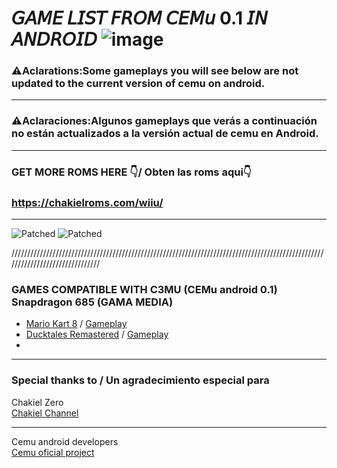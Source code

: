 # 𝘎𝘈𝘔𝘌 𝘓𝘐𝘚𝘛 𝘍𝘙𝘖𝘔 𝘊𝘌𝘔𝘶 0.1 𝘐𝘕 𝘈𝘕𝘋𝘙𝘖𝘐𝘋 ![image](https://github.com/user-attachments/assets/7e311d70-44ee-4fa4-bc51-ad0414f4aff1)


### ⚠Aclarations:Some gameplays you will see below are not updated to the current version of cemu on android.
---
### ⚠Aclaraciones:Algunos gameplays que verás a continuación no están actualizados a la versión actual de cemu en Android.

---
### GET MORE ROMS HERE 👇/ Obten las roms aqui👇
### https://chakielroms.com/wiiu/ 
---
![Patched](https://img.shields.io/badge/GAMELIST-for%20kuppersito-blueviolet) ![Patched](https://img.shields.io/badge/ChakielRoms-for%20kuppersito-greenviolet) 

///////////////////////////////////////////////////////////////////////////////////////////////////////////////////////////////
### GAMES COMPATIBLE WITH C3MU (CEMu android 0.1) Snapdragon 685 (GAMA MEDIA)
- [Mario Kart 8](https://chakielroms.com/wiiu/)
/ [Gameplay](https://www.youtube.com/watch?v=k5P_-4B1ESU)
- [Ducktales Remastered](https://chakielroms.com/wiiu/)
/ [Gameplay](https://www.youtube.com/watch?v=YlIQcIbxUb4)
-

  




---

### Special thanks to  / Un agradecimiento especial para
Chakiel Zero<br/>
[Chakiel Channel](https://www.youtube.com/@Chakielzero2)

---
Cemu android developers<br/>
[Cemu oficial project](https://github.com/cemu-project/Cemu)


